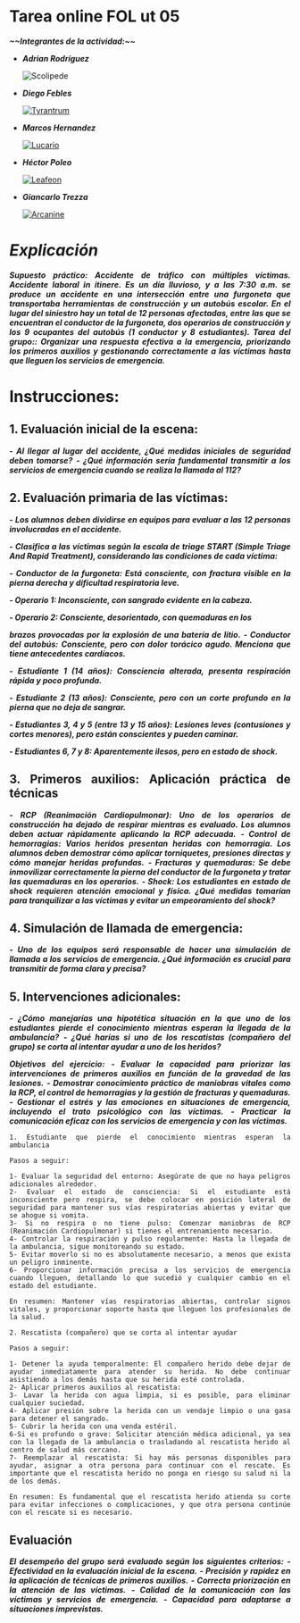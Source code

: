 <div align="justify">
  
  # Tarea online FOL ut 05
***\~\~Integrantes de la actividad:\~\~***

- ___Adrian Rodríguez___

  ![Scolipede](https://img.pokemondb.net/sprites/sword-shield/normal/scolipede.png)

- ___Diego Febles___

  [![Tyrantrum](https://img.pokemondb.net/sprites/sword-shield/normal/tyrantrum.png)](https://pokemondb.net/pokedex/tyrantrum) 

- ___Marcos Hernandez___

  [![Lucario](https://img.pokemondb.net/sprites/sword-shield/normal/lucario.png)](https://pokemondb.net/pokedex/lucario)
  
- ___Héctor Poleo___

  [![Leafeon](https://img.pokemondb.net/sprites/sword-shield/normal/leafeon.png)](https://pokemondb.net/pokedex/leafeon)
  
- ___Giancarlo Trezza___

  [![Arcanine](https://img.pokemondb.net/sprites/sword-shield/normal/arcanine.png)](https://pokemondb.net/pokedex/arcanine)

# ___Explicación___

___Supuesto práctico: Accidente de tráfico con múltiples víctimas.
Accidente laboral in itinere.
Es un día lluvioso, y a las 7:30 a.m. se produce un accidente en una
intersección entre una furgoneta que transportaba herramientas de
construcción y un autobús escolar. En el lugar del siniestro hay un total
de 12 personas afectadas, entre las que se encuentran el conductor de
la furgoneta, dos operarios de construcción y los 9 ocupantes del
autobús (1 conductor y 8 estudiantes).
Tarea del grupo:: Organizar una respuesta efectiva a la emergencia,
priorizando los primeros auxilios y gestionando correctamente a las
víctimas hasta que lleguen los servicios de emergencia.___

# Instrucciones:

## 1. Evaluación inicial de la escena:
___- Al llegar al lugar del accidente, ¿Qué medidas iniciales de
seguridad deben tomarse?___
___- ¿Qué información sería fundamental transmitir a los servicios de
emergencia cuando se realiza la llamada al 112?___

## 2. Evaluación primaria de las víctimas:
___- Los alumnos deben dividirse en equipos para evaluar a las 12
personas involucradas en el accidente.___

___- Clasifica a las víctimas según la escala de triage START (Simple
Triage And Rapid Treatment), considerando las condiciones de cada
víctima:___

___- Conductor de la furgoneta: Está consciente, con fractura visible
en la pierna derecha y dificultad respiratoria leve.___

___- Operario 1: Inconsciente, con sangrado evidente en la cabeza.___

___- Operario 2: Consciente, desorientado, con quemaduras en los___

___brazos provocadas por la explosión de una batería de litio.___
___- Conductor del autobús: Consciente, pero con dolor torácico
agudo. Menciona que tiene antecedentes cardíacos.___

___- Estudiante 1 (14 años): Consciencia alterada, presenta
respiración rápida y poco profunda.___

___- Estudiante 2 (13 años): Consciente, pero con un corte profundo
en la pierna que no deja de sangrar.___

___- Estudiantes 3, 4 y 5 (entre 13 y 15 años): Lesiones leves
(contusiones y cortes menores), pero están conscientes y pueden
caminar.___

___- Estudiantes 6, 7 y 8: Aparentemente ilesos, pero en estado de
shock.___


## 3. Primeros auxilios: Aplicación práctica de técnicas
___- RCP (Reanimación Cardiopulmonar): Uno de los operarios de
construcción ha dejado de respirar mientras es evaluado. Los alumnos
deben actuar rápidamente aplicando la RCP adecuada.___
___- Control de hemorragias: Varios heridos presentan heridas con
hemorragia. Los alumnos deben demostrar cómo aplicar torniquetes,
presiones directas y cómo manejar heridas profundas.___
___- Fracturas y quemaduras: Se debe inmovilizar correctamente la
pierna del conductor de la furgoneta y tratar las quemaduras en los
operarios.___
___- Shock: Los estudiantes en estado de shock requieren atención
emocional y física. ¿Qué medidas tomarían para tranquilizar a las
víctimas y evitar un empeoramiento del shock?___

## 4. Simulación de llamada de emergencia:
___- Uno de los equipos será responsable de hacer una simulación de
llamada a los servicios de emergencia. ¿Qué información es crucial
para transmitir de forma clara y precisa?___

## 5. Intervenciones adicionales:
___- ¿Cómo manejarías una hipotética situación en la que uno de los
estudiantes pierde el conocimiento mientras esperan la llegada de la
ambulancia?___
___- ¿Qué harías si uno de los rescatistas (compañero del grupo) se
corta al intentar ayudar a uno de los heridos?___

___Objetivos del ejercicio:___
___- Evaluar la capacidad para priorizar las intervenciones de primeros
auxilios en función de la gravedad de las lesiones.___
___- Demostrar conocimiento práctico de maniobras vitales como la RCP,
el control de hemorragias y la gestión de fracturas y quemaduras.___
___- Gestionar el estrés y las emociones en situaciones de emergencia,
incluyendo el trato psicológico con las víctimas.___
___- Practicar la comunicación eficaz con los servicios de emergencia y
con las víctimas.___

```
1. Estudiante que pierde el conocimiento mientras esperan la ambulancia

Pasos a seguir:

1- Evaluar la seguridad del entorno: Asegúrate de que no haya peligros adicionales alrededor.
2- Evaluar el estado de consciencia: Si el estudiante está inconsciente pero respira, se debe colocar en posición lateral de seguridad para mantener sus vías respiratorias abiertas y evitar que se ahogue si vomita.
3- Si no respira o no tiene pulso: Comenzar maniobras de RCP (Reanimación Cardiopulmonar) si tienes el entrenamiento necesario.
4- Controlar la respiración y pulso regularmente: Hasta la llegada de la ambulancia, sigue monitoreando su estado.
5- Evitar moverlo si no es absolutamente necesario, a menos que exista un peligro inminente.
6- Proporcionar información precisa a los servicios de emergencia cuando lleguen, detallando lo que sucedió y cualquier cambio en el estado del estudiante.

En resumen: Mantener vías respiratorias abiertas, controlar signos vitales, y proporcionar soporte hasta que lleguen los profesionales de la salud.

2. Rescatista (compañero) que se corta al intentar ayudar

Pasos a seguir:

1- Detener la ayuda temporalmente: El compañero herido debe dejar de ayudar inmediatamente para atender su herida. No debe continuar asistiendo a los demás hasta que su herida esté controlada.
2- Aplicar primeros auxilios al rescatista:
3- Lavar la herida con agua limpia, si es posible, para eliminar cualquier suciedad.
4- Aplicar presión sobre la herida con un vendaje limpio o una gasa para detener el sangrado.
5- Cubrir la herida con una venda estéril.
6-Si es profundo o grave: Solicitar atención médica adicional, ya sea con la llegada de la ambulancia o trasladando al rescatista herido al centro de salud más cercano.
7- Reemplazar al rescatista: Si hay más personas disponibles para ayudar, asignar a otra persona para continuar con el rescate. Es importante que el rescatista herido no ponga en riesgo su salud ni la de los demás.

En resumen: Es fundamental que el rescatista herido atienda su corte para evitar infecciones o complicaciones, y que otra persona continúe con el rescate si es necesario.

```
## Evaluación

___El desempeño del grupo será evaluado según los siguientes criterios:___
___- Efectividad en la evaluación inicial de la escena.___
___- Precisión y rapidez en la aplicación de técnicas de primeros auxilios.___
___- Correcta priorización en la atención de las víctimas.___
___- Calidad de la comunicación con las víctimas y servicios de
emergencia.___
___- Capacidad para adaptarse a situaciones imprevistas.___

</div>
